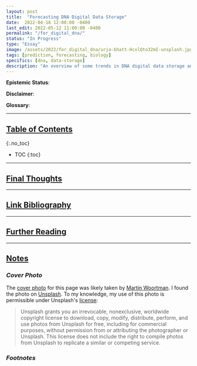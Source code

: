 ```yaml
---
layout: post
title:  "Forecasting DNA Digital Data Storage"
date:  2022-04-18 12:00:00 -0400
last_edit: 2022-05-12 11:00:00 -0400
permalink: "/for_digital_dna/"
status: "In Progress"
type: "Essay"
image: /assets/2022/for_digital_dna/urja-bhatt-HcxlQto32mI-unsplash.jpg
tags: [prediction, forecasting, biology]
specifics: [dna, data-storage]
description: "An overview of some trends in DNA digital data storage and an offering of some forecasting questions on the subject."
---
```


__Epistemic Status__:

__Disclaimer__:

__Glossary__:


<!-- Search DNA Digital Data Storage on
google scholar
first 16 pages,
dont keep all

search web of science
google scholar  -->

---

## [Table of Contents](#toc)
{:.no_toc}
* TOC
{:toc}

---

## [Final Thoughts](#final)

---

## [Link Bibliography](#link-bib)

---

## [Further Reading](#fur-read)

---

## [Notes](#notes)

### *Cover Photo*

The [cover photo](https://unsplash.com/photos/IyMaEo0f728) for this page was likely taken by [Martin Woortman](https://unsplash.com/@martfoto1). I found the photo on [Unsplash](https://unsplash.com/). To my knowledge, my use of this photo is permissible under Unsplash's [license](https://unsplash.com/license):
> Unsplash grants you an irrevocable, nonexclusive, worldwide copyright license to download, copy, modify, distribute, perform, and use photos from Unsplash for free, including for commercial purposes, without permission from or attributing the photographer or Unsplash. This license does not include the right to compile photos from Unsplash to replicate a similar or competing service.

### *Footnotes*
